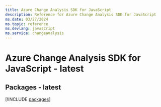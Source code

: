 ```yaml
---
title: Azure Change Analysis SDK for JavaScript
description: Reference for Azure Change Analysis SDK for JavaScript
ms.date: 03/27/2024
ms.topic: reference
ms.devlang: javascript
ms.service: changeanalysis
---
```

# Azure Change Analysis SDK for JavaScript - latest
## Packages - latest
[!INCLUDE [packages](change-analysis-index.md)]